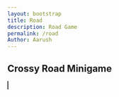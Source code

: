 ```yaml
---
layout: bootstrap
title: Road
description: Road Game
permalink: /road
Author: Aarush
---
```


<script>
// filepath: /home/kasm-user/nighthawk/GenomeGamersFrontend/navigation/Worlds/world0.md
// ...existing code...

// --- Background Music ---
const music = new Audio('{{site.baseurl}}/assets/audio/18moonviewhighway.mp3'); // Change path as needed
music.loop = true;
music.volume = 0.5;

// Play music after first user interaction (required by browsers)
function startMusicOnce() {
  music.play().catch(() => {});
  window.removeEventListener('click', startMusicOnce);
  window.removeEventListener('keydown', startMusicOnce);
}
window.addEventListener('click', startMusicOnce);
window.addEventListener('keydown', startMusicOnce);
</script>

<h2>Crossy Road Minigame</h2>
<canvas id="crossyCanvas" width="400" height="500" style="border:1px solid #333; background:#b3e6b3"></canvas>
<p id="crossyScore"></p>
<script>
const canvas = document.getElementById('crossyCanvas');
const ctx = canvas.getContext('2d');

const ROWS = 10;
const COLS = 8;
const CELL = 50;
const PLAYER_SIZE = 40;
const CAR_HEIGHT = 40;
const CAR_WIDTH = 60;

let player = { x: Math.floor(COLS/2), y: ROWS-1 };
let score = 0;
let gameOver = false;
let speedMultiplier = 1;

function randomCarRowObj(row) {
  let dir = Math.random() > 0.5 ? 1 : -1;
  let speed = (1 + Math.random() * 2) * speedMultiplier;
  let x = dir === 1 ? -CAR_WIDTH : canvas.width;
  return { x, y: row, dir, speed };
}

let cars = [];
function resetCars() {
  cars = [];
  for (let row = 1; row < ROWS-1; row++) {
    cars.push(randomCarRowObj(row));
  }
}
resetCars();

function shiftCarsAndPlayerDown() {
  // Move all cars and player down by 1 row
  for (let car of cars) {
    car.y += 1;
  }
  player.y = ROWS-1;
  // Remove cars that are now off the board
  cars = cars.filter(car => car.y < ROWS-1);
  // Add a new car at the top row (row 1)
  cars.push(randomCarRowObj(1));
}

function drawPlayer() {
  ctx.save();
  ctx.fillStyle = "#fff";
  ctx.strokeStyle = "#222";
  ctx.beginPath();
  ctx.arc(
    player.x * CELL + CELL/2,
    player.y * CELL + CELL/2,
    PLAYER_SIZE/2, 0, 2*Math.PI
  );
  ctx.fill();
  ctx.stroke();
  // Draw beak
  ctx.beginPath();
  ctx.moveTo(player.x*CELL+CELL/2, player.y*CELL+CELL/2);
  ctx.lineTo(player.x*CELL+CELL/2+10, player.y*CELL+CELL/2-5);
  ctx.lineTo(player.x*CELL+CELL/2+10, player.y*CELL+CELL/2+5);
  ctx.closePath();
  ctx.fillStyle = "orange";
  ctx.fill();
  ctx.restore();
}

function drawCars() {
  for (let car of cars) {
    ctx.save();
    ctx.fillStyle = "#f55";
    ctx.fillRect(car.x, car.y*CELL + (CELL-CAR_HEIGHT)/2, CAR_WIDTH, CAR_HEIGHT);
    ctx.strokeRect(car.x, car.y*CELL + (CELL-CAR_HEIGHT)/2, CAR_WIDTH, CAR_HEIGHT);
    ctx.restore();
  }
}

function moveCars() {
  for (let car of cars) {
    car.x += car.dir * car.speed;
    // Loop cars
    if (car.dir === 1 && car.x > canvas.width) car.x = -CAR_WIDTH;
    if (car.dir === -1 && car.x < -CAR_WIDTH) car.x = canvas.width;
  }
}

function checkCollision() {
  for (let car of cars) {
    let px = player.x * CELL + CELL/2;
    let py = player.y * CELL + CELL/2;
    let cx = car.x + CAR_WIDTH/2;
    let cy = car.y*CELL + CELL/2;
    if (
      Math.abs(px - cx) < (CAR_WIDTH/2 + PLAYER_SIZE/2 - 10) &&
      Math.abs(py - cy) < (CAR_HEIGHT/2 + PLAYER_SIZE/2 - 10)
    ) {
      return true;
    }
  }
  return false;
}

function drawGoal() {
  ctx.save();
  ctx.fillStyle = "#ffe066";
  ctx.fillRect(0, 0, canvas.width, CELL);
  ctx.restore();
}

function draw() {
  ctx.clearRect(0, 0, canvas.width, canvas.height);
  drawGoal();
  drawCars();
  drawPlayer();
}

function update() {
  if (gameOver) return;
  moveCars();
  if (checkCollision()) {
    gameOver = true;
    document.getElementById('crossyScore').textContent = "Game Over! Score: " + score;
    return;
  }
  if (player.y === 0) {
    score++;
    speedMultiplier += 0.05; // Increase difficulty
    shiftCarsAndPlayerDown();
    document.getElementById('crossyScore').textContent = "Score: " + score;
  }
}

function gameLoop() {
  update();
  draw();
  if (!gameOver) requestAnimationFrame(gameLoop);
}
gameLoop();

document.addEventListener('keydown', function(e) {
  if (gameOver) return;
  if (e.key === "ArrowUp" && player.y > 0) player.y--;
  if (e.key === "ArrowDown" && player.y < ROWS-1) player.y++;
  if (e.key === "ArrowLeft" && player.x > 0) player.x--;
  if (e.key === "ArrowRight" && player.x < COLS-1) player.x++;
});

document.getElementById('crossyScore').textContent = "Score: 0";
</script>


